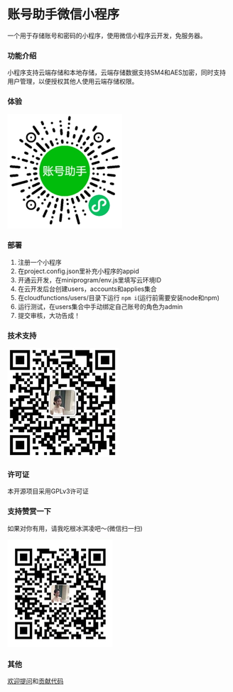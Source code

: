 # 账号助手微信小程序
一个用于存储账号和密码的小程序，使用微信小程序云开发，免服务器。

### 功能介绍
小程序支持云端存储和本地存储，云端存储数据支持SM4和AES加密，同时支持用户管理，以便授权其他人使用云端存储权限。

### 体验
![账号助手微信小程序](./miniprogramcode.jpg)

### 部署
1. 注册一个小程序
2. 在project.config.json里补充小程序的appid
3. 开通云开发，在miniprogram/env.js里填写云环境ID
4. 在云开发后台创建users，accounts和applies集合
5. 在cloudfunctions/users/目录下运行 `npm i`(运行前需要安装node和npm)
6. 运行测试，在users集合中手动绑定自己账号的角色为admin
7. 提交审核，大功告成！

### 技术支持
![账号助手技术支持](./wechat.png)

### 许可证
本开源项目采用GPLv3许可证

### 支持赞赏一下
如果对你有用，请我吃根冰淇凌吧～(微信扫一扫)

![账号助手收款码](./support.jpg)

### 其他
[欢迎提问](https://github.com/aab0/zhanghaozhushou/issues)和[贡献代码](https://github.com/aab0/zhanghaozhushou/pulls)











